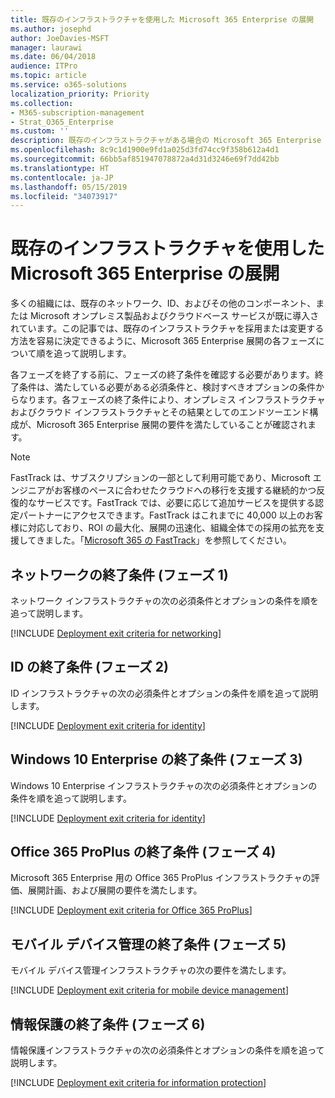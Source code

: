 ```yaml
---
title: 既存のインフラストラクチャを使用した Microsoft 365 Enterprise の展開
ms.author: josephd
author: JoeDavies-MSFT
manager: laurawi
ms.date: 06/04/2018
audience: ITPro
ms.topic: article
ms.service: o365-solutions
localization_priority: Priority
ms.collection:
- M365-subscription-management
- Strat_O365_Enterprise
ms.custom: ''
description: 既存のインフラストラクチャがある場合の Microsoft 365 Enterprise の展開の終了条件について順を追って説明します。
ms.openlocfilehash: 8c9c1d1900e9fd1a025d3fd74cc9f358b612a4d1
ms.sourcegitcommit: 66bb5af851947078872a4d31d3246e69f7dd42bb
ms.translationtype: HT
ms.contentlocale: ja-JP
ms.lasthandoff: 05/15/2019
ms.locfileid: "34073917"
---
```

# <a name="deployment-of-microsoft-365-enterprise-with-existing-infrastructure"></a>既存のインフラストラクチャを使用した Microsoft 365 Enterprise の展開

多くの組織には、既存のネットワーク、ID、およびその他のコンポーネント、または Microsoft オンプレミス製品およびクラウドベース サービスが既に導入されています。この記事では、既存のインフラストラクチャを採用または変更する方法を容易に決定できるように、Microsoft 365 Enterprise 展開の各フェーズについて順を追って説明します。

各フェーズを終了する前に、フェーズの終了条件を確認する必要があります。終了条件は、満たしている必要がある必須条件と、検討すべきオプションの条件からなります。各フェーズの終了条件により、オンプレミス インフラストラクチャおよびクラウド インフラストラクチャとその結果としてのエンドツーエンド構成が、Microsoft 365 Enterprise 展開の要件を満たしていることが確認されます。

> [!Note] 
> FastTrack は、サブスクリプションの一部として利用可能であり、Microsoft エンジニアがお客様のペースに合わせたクラウドへの移行を支援する継続的かつ反復的なサービスです。FastTrack では、必要に応じて追加サービスを提供する認定パートナーにアクセスできます。FastTrack はこれまでに 40,000 以上のお客様に対応しており、ROI の最大化、展開の迅速化、組織全体での採用の拡充を支援してきました。「[Microsoft 365 の FastTrack](https://fasttrack.microsoft.com/microsoft365)」を参照してください。

## <a name="exit-criteria-for-networking-phase-1"></a>ネットワークの終了条件 (フェーズ 1)

ネットワーク インフラストラクチャの次の必須条件とオプションの条件を順を追って説明します。

[!INCLUDE [Deployment exit criteria for networking](./includes/deployment-exit-criteria-networking.md)]

## <a name="exit-criteria-for-identity-phase-2"></a>ID の終了条件 (フェーズ 2)

ID インフラストラクチャの次の必須条件とオプションの条件を順を追って説明します。

[!INCLUDE [Deployment exit criteria for identity](./includes/deployment-exit-criteria-identity.md)]

## <a name="exit-criteria-for-windows-10-enterprise-phase-3"></a>Windows 10 Enterprise の終了条件 (フェーズ 3)

Windows 10 Enterprise インフラストラクチャの次の必須条件とオプションの条件を順を追って説明します。

[!INCLUDE [Deployment exit criteria for identity](./includes/deployment-exit-criteria-windows10.md)]

## <a name="exit-criteria-for-office-365-proplus-phase-4"></a>Office 365 ProPlus の終了条件 (フェーズ 4)

Microsoft 365 Enterprise 用の Office 365 ProPlus インフラストラクチャの評価、展開計画、および展開の要件を満たします。

[!INCLUDE [Deployment exit criteria for Office 365 ProPlus](./includes/deployment-exit-criteria-office365proplus.md)]

## <a name="exit-criteria-for-mobile-device-management-phase-5"></a>モバイル デバイス管理の終了条件 (フェーズ 5)

モバイル デバイス管理インフラストラクチャの次の要件を満たします。

[!INCLUDE [Deployment exit criteria for mobile device management](./includes/deployment-exit-criteria-mobility.md)]

## <a name="exit-criteria-for-information-protection-phase-6"></a>情報保護の終了条件 (フェーズ 6)

情報保護インフラストラクチャの次の必須条件とオプションの条件を順を追って説明します。

[!INCLUDE [Deployment exit criteria for information protection](./includes/deployment-exit-criteria-infoprotect.md)]


